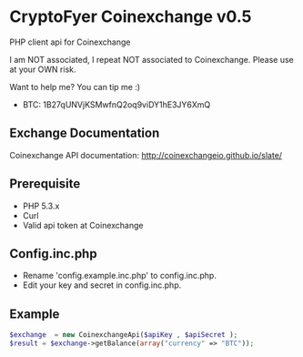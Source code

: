 CryptoFyer Coinexchange v0.5
==============

PHP client api for Coinexchange

I am NOT associated, I repeat NOT associated to Coinexchange. Please use at your OWN risk.

Want to help me? You can tip me :)
* BTC: 1B27qUNVjKSMwfnQ2oq9viDY1hE3JY6XmQ


Exchange Documentation
----
Coinexchange API documentation: http://coinexchangeio.github.io/slate/

Prerequisite
----
* PHP 5.3.x
* Curl
* Valid api token at Coinexchange


Config.inc.php
----
* Rename 'config.example.inc.php' to config.inc.php.
* Edit your key and secret in config.inc.php.



Example
----
```php
$exchange  = new CoinexchangeApi($apiKey , $apiSecret );
$result = $exchange->getBalance(array("currency" => "BTC"));
```
